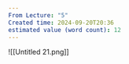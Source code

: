 ```yaml
---
From Lecture: "5"
Created time: 2024-09-20T20:36
estimated value (word count): 12
---
```

![[Untitled 21.png]]